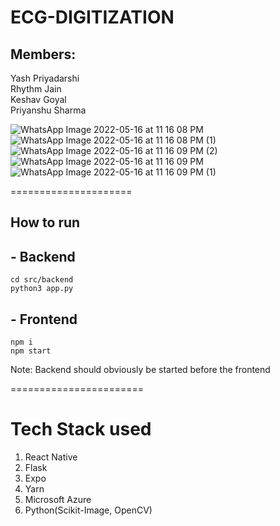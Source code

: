 # ECG-DIGITIZATION

## Members:
Yash Priyadarshi <br>
Rhythm Jain <br>
Keshav Goyal <br>
Priyanshu Sharma

![WhatsApp Image 2022-05-16 at 11 16 08 PM](https://user-images.githubusercontent.com/71215996/168652382-e717f532-d0a9-47e4-9e44-9bf439a7a21d.jpeg)
![WhatsApp Image 2022-05-16 at 11 16 08 PM (1)](https://user-images.githubusercontent.com/71215996/168652433-a81f390c-5adf-437a-9e62-6c91ff14c99f.jpeg)
![WhatsApp Image 2022-05-16 at 11 16 09 PM (2)](https://user-images.githubusercontent.com/71215996/168652442-e967fac0-dd53-4fbb-98c2-3b580403a3d1.jpeg)
![WhatsApp Image 2022-05-16 at 11 16 09 PM](https://user-images.githubusercontent.com/71215996/168652458-ddabc738-944f-4227-917e-4e34a9ce16af.jpeg)
![WhatsApp Image 2022-05-16 at 11 16 09 PM (1)](https://user-images.githubusercontent.com/71215996/168652464-475a3218-07a8-41a6-ace3-c347a83dc91e.jpeg)


=====================
## How to run 

## - Backend
```
cd src/backend
python3 app.py
```
## - Frontend
```
npm i
npm start
```

Note: Backend should obviously be started before the frontend

=======================

# Tech Stack used

1. React Native
2. Flask
3. Expo
4. Yarn
5. Microsoft Azure
6. Python(Scikit-Image, OpenCV)

